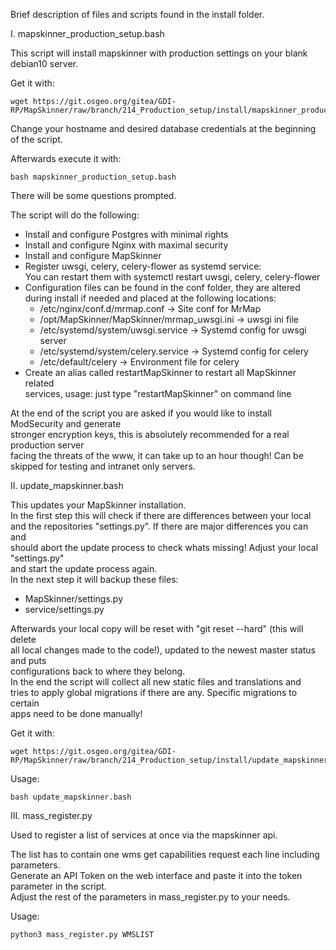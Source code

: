 Brief description of files and scripts found in the install folder.

I.  mapskinner_production_setup.bash

This script will install mapskinner with production settings on your blank debian10 server.  

Get it with:
```
wget https://git.osgeo.org/gitea/GDI-RP/MapSkinner/raw/branch/214_Production_setup/install/mapskinner_production_setup.bash
```  

Change your hostname and desired database credentials at the beginning of the script.  

Afterwards execute it with:  
```
bash mapskinner_production_setup.bash
```  


There will be some questions prompted.  

The script will do the following:   
- Install and configure Postgres with minimal rights
- Install and configure Nginx with maximal security
- Install and configure MapSkinner
- Register uwsgi, celery, celery-flower as systemd service:  
  You can restart them with systemctl restart  uwsgi, celery, celery-flower   
- Configuration files can be found in the conf folder, they are altered   
  during install if needed and placed at the following locations:  
  - /etc/nginx/conf.d/mrmap.conf -> Site conf for MrMap  
  - /opt/MapSkinner/MapSkinner/mrmap_uwsgi.ini -> uwsgi ini file  
  - /etc/systemd/system/uwsgi.service -> Systemd config for uwsgi server  
  - /etc/systemd/system/celery.service -> Systemd config for celery  
  - /etc/default/celery -> Environment file for  celery  
- Create an alias called restartMapSkinner to restart all MapSkinner related  
  services, usage: just type "restartMapSkinner" on command line  

At the end of the script you are asked if you would like to install ModSecurity and generate  
stronger encryption keys, this is absolutely recommended for a real production server  
facing the threats of the www, it can take up to an hour though! Can be skipped for testing and intranet only servers.  


II.  update_mapskinner.bash

This updates your MapSkinner installation.  
In the first step this will check if there are differences between your local  
and the repositories "settings.py". If there are major differences you can and  
should abort the update process to check whats missing! Adjust your local "settings.py"  
and start the update process again.  
In the next step it will backup these files:  
- MapSkinner/settings.py   
- service/settings.py  

Afterwards your local copy will be reset with "git reset --hard" (this will delete   
all local changes made to the code!), updated to the newest master status and puts  
configurations back to where they belong.  
In the end the script will collect all new static files and translations and  
tries to apply global migrations if there are any. Specific migrations to certain  
apps need to be done manually!  

Get it with:
```
wget https://git.osgeo.org/gitea/GDI-RP/MapSkinner/raw/branch/214_Production_setup/install/update_mapskinner.bash
```  

Usage:  
```
bash update_mapskinner.bash
```  

III. mass_register.py

Used to register a list of services at once via the mapskinner api.

The list has to contain one wms get capabilities request each line including parameters.  
Generate an API Token on the web interface and paste it into the token parameter in the script.  
Adjust the rest of the parameters in mass_register.py to your needs.

Usage:    
```
python3 mass_register.py WMSLIST
```    
